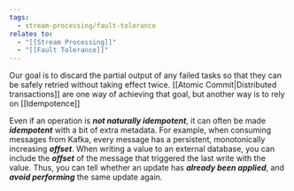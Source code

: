 ```yaml
---
tags:
  - stream-processing/fault-tolerance
relates to:
  - "[[Stream Processing]]"
  - "[[Fault Tolerance]]"
---
```

Our goal is to discard the partial output of any failed tasks so that they can be safely retried without taking effect twice. [[Atomic Commit|Distributed transactions]] are one way of achieving that goal, but another way is to rely on [[Idempotence]]

Even if an operation is ***not naturally idempotent***, it can often be made ***idempotent*** with a bit of extra metadata. For example, when consuming messages from Kafka, every message has a persistent, monotonically increasing ***offset***. When writing a value to an external database, you can include the ***offset*** of the message that triggered the last write with the value. Thus, you can tell whether an update has ***already been applied***, and ***avoid performing*** the same update again.